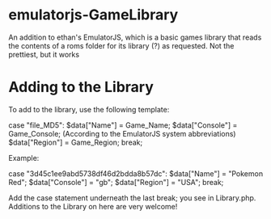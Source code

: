 # emulatorjs-GameLibrary
An addition to ethan's EmulatorJS, which is a basic games library that reads the contents of a roms folder for its library (?) as requested. Not the prettiest, but it works


<h1>Adding to the Library</h1>
To add to the library, use the following template: 

case "file_MD5":
  $data["Name"] = Game_Name;
  $data["Console"] = Game_Console; (According to the EmulatorJS system abbreviations)
  $data["Region"] = Game_Region;
  break;
  
Example:

case "3d45c1ee9abd5738df46d2bdda8b57dc":
  $data["Name"] = "Pokemon Red";
  $data["Console"] = "gb";
  $data["Region"] = "USA";
  break;
  
  
Add the  case statement underneath the last break; you see in Library.php. Additions to the Library on here are very welcome!
                
